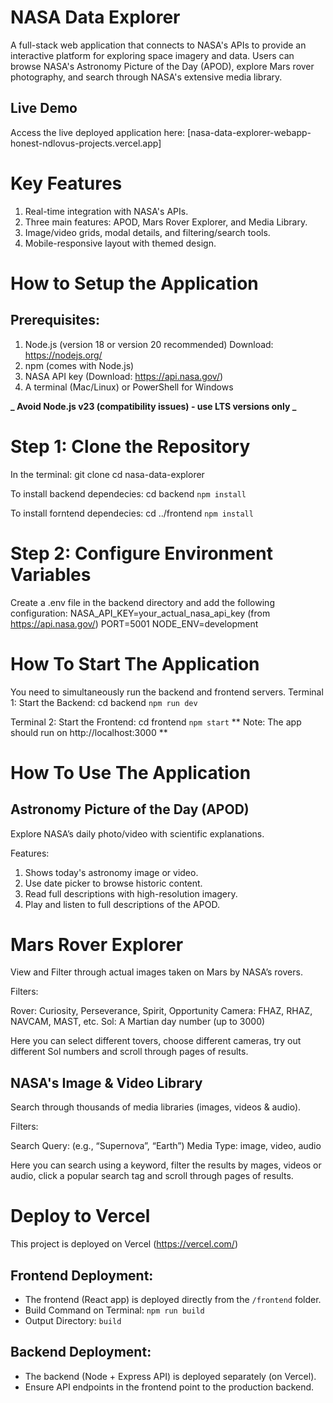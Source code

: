# NASA Data Explorer

A full-stack web application that connects to NASA's APIs to provide an interactive platform for exploring space imagery and data. Users can browse NASA's Astronomy Picture of the Day (APOD), explore Mars rover photography, and search through NASA's extensive media library.

## Live Demo

Access the live deployed application here: [nasa-data-explorer-webapp-honest-ndlovus-projects.vercel.app]

# Key Features

1. Real-time integration with NASA's APIs.
2. Three main features: APOD, Mars Rover Explorer, and Media Library.
3. Image/video grids, modal details, and filtering/search tools.
4. Mobile-responsive layout with themed design.

# How to Setup the Application

## Prerequisites:

1. Node.js (version 18 or version 20 recommended) Download: https://nodejs.org/
2. npm (comes with Node.js)
3. NASA API key (Download: https://api.nasa.gov/)
4. A terminal (Mac/Linux) or PowerShell for Windows

**_ Avoid Node.js v23 (compatibility issues) - use LTS versions only _**

# Step 1: Clone the Repository

In the terminal: git clone <your repository-url>
cd nasa-data-explorer

To install backend dependecies: cd backend
`npm install`

To install forntend dependecies: cd ../frontend
`npm install`

# Step 2: Configure Environment Variables

Create a .env file in the backend directory and add the following configuration:
NASA_API_KEY=your_actual_nasa_api_key (from https://api.nasa.gov/)
PORT=5001
NODE_ENV=development

# How To Start The Application

You need to simultaneously run the backend and frontend servers.
Terminal 1: Start the Backend:
cd backend
`npm run dev`

Terminal 2: Start the Frontend:
cd frontend
`npm start`
** Note: The app should run on http://localhost:3000 **

# How To Use The Application

## Astronomy Picture of the Day (APOD)

Explore NASA’s daily photo/video with scientific explanations.

Features:

1. Shows today's astronomy image or video.
2. Use date picker to browse historic content.
3. Read full descriptions with high-resolution imagery.
4. Play and listen to full descriptions of the APOD.

# Mars Rover Explorer

View and Filter through actual images taken on Mars by NASA’s rovers.

Filters:

Rover: Curiosity, Perseverance, Spirit, Opportunity
Camera: FHAZ, RHAZ, NAVCAM, MAST, etc.
Sol: A Martian day number (up to 3000)

Here you can select different tovers, choose different cameras, try out different Sol numbers and scroll through pages of results.

## NASA's Image & Video Library

Search through thousands of media libraries (images, videos & audio).

Filters:

Search Query: (e.g., “Supernova”, “Earth”)
Media Type: image, video, audio

Here you can search using a keyword, filter the results by mages, videos or audio, click a popular search tag and scroll through pages of results.

# Deploy to Vercel

This project is deployed on Vercel (https://vercel.com/)

## Frontend Deployment:

- The frontend (React app) is deployed directly from the `/frontend` folder.
- Build Command on Terminal: `npm run build`
- Output Directory: `build`

## Backend Deployment:

- The backend (Node + Express API) is deployed separately (on Vercel).
- Ensure API endpoints in the frontend point to the production backend.

